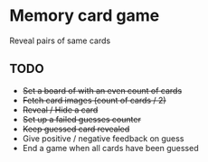 # Memory card game

Reveal pairs of same cards

## TODO

- ~~Set a board of with an even count of cards~~
- ~~Fetch card images (count of cards / 2)~~
- ~~Reveal / Hide a card~~
- ~~Set up a failed guesses counter~~
- ~~Keep guessed card revealed~~
- Give positive / negative feedback on guess
- End a game when all cards have been guessed
